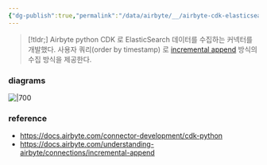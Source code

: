 ```yaml
---
{"dg-publish":true,"permalink":"/data/airbyte/__/airbyte-cdk-elasticsearch-rest/","tags":["airbyte","cdk","elasticsearch"],"dgHomeLink":"ture","dgShowBacklinks":true,"dgShowLocalGraph":true,"dgEnableSearch":true,"dgLinkPreview":"ture","dgShowTags":true}
---
```




> [!tldr;]
> Airbyte python CDK 로 ElasticSearch 데이터를 수집하는 커넥터를 개발했다. 사용자 쿼리(order by timestamp) 로 [incremental append](https://docs.airbyte.com/understanding-airbyte/connections/incremental-append/) 방식의 수집 방식을 제공한다.


### diagrams


![|700](https://i.imgur.com/MX5IJP5.png)

### reference


- https://docs.airbyte.com/connector-development/cdk-python
- https://docs.airbyte.com/understanding-airbyte/connections/incremental-append
